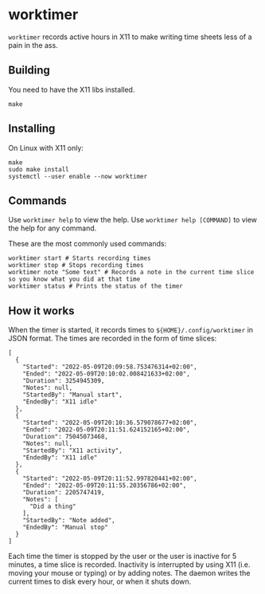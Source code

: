 # worktimer

`worktimer` records active hours in X11 to make writing time sheets less of a pain in the ass.

## Building

You need to have the X11 libs installed.

```shell
make
```

## Installing

On Linux with X11 only:

```shell
make
sudo make install
systemctl --user enable --now worktimer
```

## Commands

Use `worktimer help` to view the help. Use `worktimer help [COMMAND]` to view the help for any command.

These are the most commonly used commands:
```shell
worktimer start # Starts recording times
worktimer stop # Stops recording times
worktimer note "Some text" # Records a note in the current time slice so you know what you did at that time
worktimer status # Prints the status of the timer
```

## How it works

When the timer is started, it records times to `${HOME}/.config/worktimer` in JSON format.
The times are recorded in the form of time slices:

```json5
[
  {
    "Started": "2022-05-09T20:09:58.753476314+02:00",
    "Ended": "2022-05-09T20:10:02.008421633+02:00",
    "Duration": 3254945309,
    "Notes": null,
    "StartedBy": "Manual start",
    "EndedBy": "X11 idle"
  },
  {
    "Started": "2022-05-09T20:10:36.579078677+02:00",
    "Ended": "2022-05-09T20:11:51.624152165+02:00",
    "Duration": 75045073468,
    "Notes": null,
    "StartedBy": "X11 activity",
    "EndedBy": "X11 idle"
  },
  {
    "Started": "2022-05-09T20:11:52.997820441+02:00",
    "Ended": "2022-05-09T20:11:55.20356786+02:00",
    "Duration": 2205747419,
    "Notes": [
      "Did a thing"
    ],
    "StartedBy": "Note added",
    "EndedBy": "Manual stop"
  }
]
```

Each time the timer is stopped by the user or the user is inactive for 5 minutes, a time slice is recorded.
Inactivity is interrupted by using X11 (i.e. moving your mouse or typing) or by adding notes.
The daemon writes the current times to disk every hour, or when it shuts down.